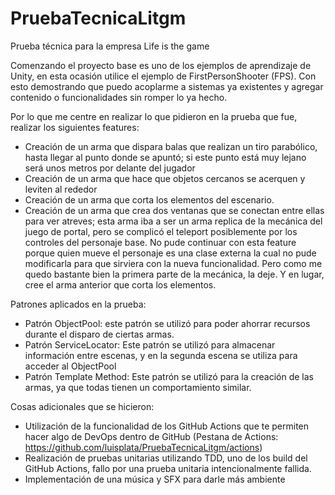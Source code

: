 # PruebaTecnicaLitgm
Prueba técnica para la empresa Life is the game

Comenzando el proyecto base es uno de los ejemplos de aprendizaje de Unity, en esta ocasión utilice el ejemplo de FirstPersonShooter (FPS). Con esto demostrando que puedo acoplarme a sistemas ya existentes y agregar contenido o funcionalidades sin romper lo ya hecho.

Por lo que me centre en realizar lo que pidieron en la prueba que fue, realizar los siguientes features:

- Creación de un arma que dispara balas que realizan un tiro parabólico, hasta llegar al punto donde se apuntó; si este punto está muy lejano será unos metros por delante del jugador
- Creación de un arma que hace que objetos cercanos se acerquen y leviten al rededor
- Creación de un arma que corta los elementos del escenario.
- Creación de un arma que crea dos ventanas que se conectan entre ellas para ver atreves; esta arma iba a ser un arma replica de la mecánica del juego de portal, pero se complicó el teleport posiblemente por los controles del personaje base. No pude continuar con esta feature porque quien mueve el personaje es una clase externa la cual no pude modificarla para que sirviera con la nueva funcionalidad. Pero como me quedo bastante bien la primera parte de la mecánica, la deje. Y en lugar, cree el arma anterior que corta los elementos.


Patrones aplicados en la prueba:

- Patrón ObjectPool: este patrón se utilizó para poder ahorrar recursos durante el disparo de ciertas armas.
- Patrón ServiceLocator: Este patrón se utilizó para almacenar información entre escenas, y en la segunda escena se utiliza para acceder al ObjectPool
- Patrón Template Method: Este patrón se utilizó para la creación de las armas, ya que todas tienen un comportamiento similar.

Cosas adicionales que se hicieron:
- Utilización de la funcionalidad de los GitHub Actions que te permiten hacer algo de DevOps dentro de GitHub (Pestana de Actions: https://github.com/luisplata/PruebaTecnicaLitgm/actions)
- Realización de pruebas unitarias utilizando TDD, uno de los build del GitHub Actions, fallo por una prueba unitaria intencionalmente fallida.
- Implementación de una música y SFX para darle más ambiente
